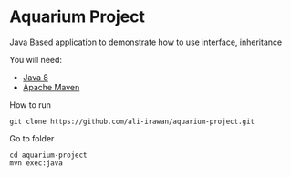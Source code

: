 # Aquarium Project

Java Based application to demonstrate how to use interface, inheritance

You will need:
- [Java 8](https://www.oracle.com/technetwork/java/javase/downloads/jdk8-downloads-2133151.html)
- [Apache Maven](https://maven.apache.org)

How to run

```
git clone https://github.com/ali-irawan/aquarium-project.git
```

Go to folder

```
cd aquarium-project
mvn exec:java
```
